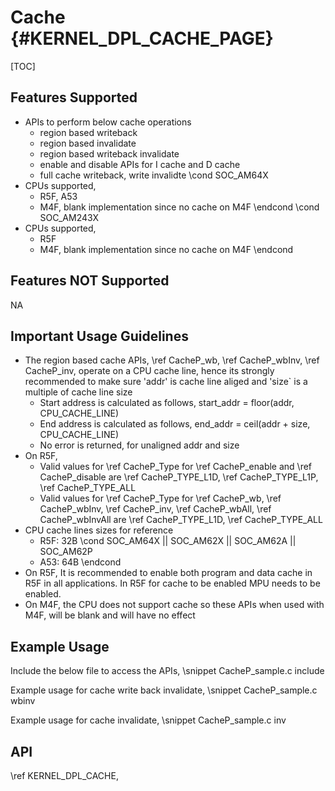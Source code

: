 # Cache {#KERNEL_DPL_CACHE_PAGE}

[TOC]

## Features Supported

- APIs to perform below cache operations
  - region based writeback
  - region based invalidate
  - region based writeback invalidate
  - enable and disable APIs for I cache and D cache
  - full cache writeback, write invalidte
\cond SOC_AM64X
- CPUs supported,
  - R5F, A53
  - M4F, blank implementation since no cache on M4F
\endcond
\cond SOC_AM243X
- CPUs supported,
  - R5F
  - M4F, blank implementation since no cache on M4F
\endcond
## Features NOT Supported

NA



## Important Usage Guidelines

- The region based cache APIs, \ref CacheP_wb, \ref CacheP_wbInv, \ref CacheP_inv, operate on a CPU cache line, hence its strongly recommended to
  make sure 'addr' is cache line aliged and 'size` is a multiple of cache line size
  - Start address is calculated as follows, start_addr = floor(addr, CPU_CACHE_LINE)
  - End address is calculated as follows, end_addr = ceil(addr + size, CPU_CACHE_LINE)
  - No error is returned, for unaligned addr and size
- On R5F,
  - Valid values for \ref CacheP_Type for \ref CacheP_enable and \ref CacheP_disable are \ref CacheP_TYPE_L1D, \ref CacheP_TYPE_L1P, \ref CacheP_TYPE_ALL
  - Valid values for \ref CacheP_Type for \ref CacheP_wb, \ref CacheP_wbInv, \ref CacheP_inv, \ref CacheP_wbAll, \ref CacheP_wbInvAll  are \ref CacheP_TYPE_L1D, \ref CacheP_TYPE_ALL
- CPU cache lines sizes for reference
  - R5F: 32B
\cond SOC_AM64X || SOC_AM62X || SOC_AM62A || SOC_AM62P
  - A53: 64B
\endcond
- On R5F, It is recommended to enable both program and data cache in R5F in all applications. In R5F for cache to be enabled MPU needs to be enabled.
- On M4F, the CPU does not support cache so these APIs when used with M4F, will be blank and will have no effect

## Example Usage

Include the below file to access the APIs,
\snippet CacheP_sample.c include

Example usage for cache write back invalidate,
\snippet CacheP_sample.c wbinv

Example usage for cache invalidate,
\snippet CacheP_sample.c inv

## API

\ref KERNEL_DPL_CACHE,
